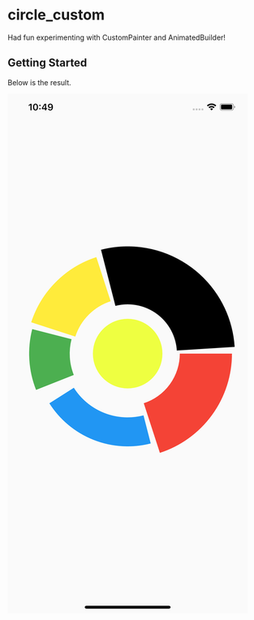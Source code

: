 # circle_custom

Had fun experimenting with CustomPainter and AnimatedBuilder!

## Getting Started

Below is the result.

![Image description](screenshot.png)
